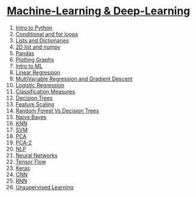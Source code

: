 # [Machine-Learning & Deep-Learning](https://www.codingninjas.com/courses/online-machine-learning-course)
1. [Intro to Python](https://github.com/abhishek201202/Machine-Learning/blob/master/1%20.%20intro%20to%20python%20.....%20%5Babhishek%20soni%5D.ipynb)
2. [Conditional and for loops](https://github.com/abhishek201202/Machine-Learning/blob/master/2%20.%20Conditional%20and%20for%20loops%20.....%20%5Babhishek%20soni%5D.ipynb)
3. [Lists and Dictionaries](https://github.com/abhishek201202/Machine-Learning/blob/master/3%20.%20Lists%20and%20Dictionaries%20.....%20%5Babhishek%20soni%5D.ipynb)
4. [2D list and numpy](https://github.com/abhishek201202/Machine-Learning/blob/master/4%20.%202D%20list%20and%20numpy%20.....%20%5Babhishek%20soni%5D.ipynb)
5. [Pandas](https://github.com/abhishek201202/Machine-Learning/blob/master/5%20.%20Pandas%20.....%20%5Babhishek%20soni%5D.ipynb)
6. [Plotting Graphs](https://github.com/abhishek201202/Machine-Learning/blob/master/6.%20Plotting%20Graphs%20.....%20%5Babhishek%20soni%5D.ipynb)
7. [Intro to ML](https://github.com/abhishek201202/Machine-Learning/blob/master/7.%20Intro%20to%20Machine%20Learning%20.....%20%5Babhishek%20soni%5D.ipynb)
8. [Linear Regression](https://github.com/abhishek201202/Machine-Learning/blob/master/8.%20Linear%20Regression%20.....%20%5Babhishek%20soni%5D.ipynb)
9. [MultiVariable Regression and Gradient Descent](https://github.com/abhishek201202/Machine-Learning/blob/master/9.%20MultiVariable%20Regression%20and%20Gradient%20Descent%20.....%20%5Babhishek%20soni%5D.ipynb)
10. [Logistic Regression](https://github.com/abhishek201202/Machine-Learning/blob/master/10.%20Logistic%20Regression%20.....%20%5Babhishek201202%5D.ipynb)
11. [Classification Measures](https://github.com/abhishek201202/Machine-Learning/blob/master/11.%20Classification%20Measures%20.....%20%5Babhishek201202%5D.ipynb)
12. [Decision Trees](https://github.com/abhishek201202/Machine-Learning/blob/master/12.%20Decision%20Tree%20.....%20%5Babhishek201202%5D.ipynb)
13. [Feature Scaling](https://github.com/abhishek201202/Machine-Learning/blob/master/13.%20Feature%20Scaling%20.....%20%5Babhishek201202%5D.ipynb)
14. [Random Forest Vs Decision Trees](https://github.com/abhishek201202/Machine-Learning/blob/master/14.%20Random%20Forest%20vs%20Decision%20Trees%20.....%20%5Babhishek201202%5D.ipynb)
15. [Naive Bayes](https://github.com/abhishek201202/Machine-Learning/blob/master/15.%20Naive%20Bayes%20.....%20%5Babhishek201202%5D.ipynb)
16. [KNN](https://github.com/abhishek201202/Machine-Learning/blob/master/16.%20KNN.....abhishek201202.ipynb)
17. [SVM](https://github.com/abhishek201202/Machine-Learning/blob/master/17.%20SVM%20.....%20%5Babhishek201202%5D.ipynb)
18. [PCA](https://github.com/abhishek201202/Machine-Learning/blob/master/18.%20PCA(Principal%20Component%20Analysis)%20.....%20%5Babhishek201202%5D.ipynb)
19. [PCA-2](https://github.com/abhishek201202/Machine-Learning/blob/master/19.%20PCA-2%20.....%20%5Babhishek201202%5D.ipynb)
20. [NLP](https://github.com/abhishek201202/Machine-Learning/blob/master/20.%20NLP%20(%20Natural%20Language%20Processing%20)%20.....%20%5Babhishek%20soni%5D.ipynb)
21. [Neural Networks](https://github.com/abhishek201202/Machine-Learning/blob/master/21.%20Neural%20Network%20.....%20%5Babhishek%20soni%5D.ipynb)
22. [Tensor Flow](https://github.com/abhishek201202/Machine-Learning/blob/master/22.%20Tensor%20Flow%20.....%20%5Babhishek%20soni%5D.ipynb)
23. [Keras](https://github.com/abhishek201202/Machine-Learning/blob/master/23.%20Keras%20.....%20%5Babhishek%20soni%5D.ipynb)
24. [CNN](https://github.com/abhishek201202/Machine-Learning/blob/master/24.%20CNN%20(%20Convolutional%20Neural%20Network%20)%20.....%20%5B2018UCO1673%5D.ipynb)
25. [RNN](https://github.com/abhishek201202/Machine-Learning/blob/master/25.%20RNN%20(%20Recurrent%20Neural%20Network%20)%20.....%20%5Babhishek%20soni%5D.ipynb)
26. [Unsupervised Learning](https://github.com/abhishek201202/Machine-Learning/blob/master/26.%20Unsupervised%20Learning%20.....%20%5Babhishek%20soni%5D.ipynb)
